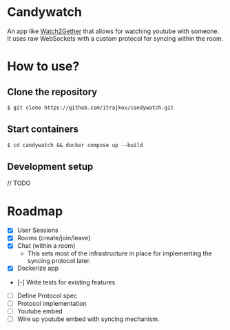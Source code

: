 # Candywatch

An app like [Watch2Gether](https://w2g.tv/en/) that allows for watching youtube with someone.
It uses raw WebSockets with a custom protocol for syncing within the room.

# How to use?
## Clone the repository

``` markdown
$ git clone https://github.com/itrajkov/candywatch.git
```

## Start containers

``` markdown
$ cd candywatch && docker compose up --build 
```


## Development setup
// TODO

# Roadmap
- [x] User Sessions
- [x] Rooms (create/join/leave)
- [x] Chat (within a room)
  - This sets most of the infrastructure in place for implementing the syncing protocol later.
- [x] Dockerize app
- [-] Write tests for existing features
- [ ] Define Protocol spec
- [ ] Protocol implementation
- [ ] Youtube embed
- [ ] Wire up youtube embed with syncing mechanism.
